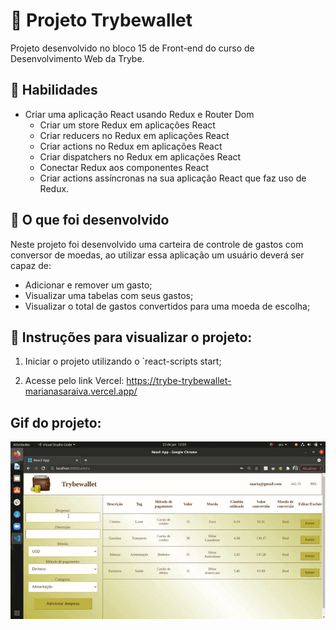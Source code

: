 # :dart: Projeto Trybewallet
Projeto desenvolvido no bloco 15 de Front-end do curso de Desenvolvimento Web da Trybe.


## :pushpin: Habilidades

* Criar uma aplicação React usando Redux e Router Dom
  - Criar um store Redux em aplicações React
  - Criar reducers no Redux em aplicações React
  - Criar actions no Redux em aplicações React
  - Criar dispatchers no Redux em aplicações React
  - Conectar Redux aos componentes React
  - Criar actions assíncronas na sua aplicação React que faz uso de Redux.


## :pushpin: O que foi desenvolvido

Neste projeto foi desenvolvido uma carteira de controle de gastos com conversor de moedas, ao utilizar essa aplicação um usuário deverá ser capaz de:

- Adicionar e remover um gasto;
- Visualizar uma tabelas com seus gastos;
- Visualizar o total de gastos convertidos para uma moeda de escolha; 


## :pushpin: Instruções para visualizar o projeto:

1. Iniciar o projeto utilizando o `react-scripts start;

2. Acesse pelo link Vercel: https://trybe-trybewallet-marianasaraiva.vercel.app/

## Gif do projeto:
<p align="center">
  <img  src="https://github.com/marianasaraiva/trybe-project-trybewallet/blob/main/Trybewallet.gif" alt="TrybeWallet Gif"/>
</p>
